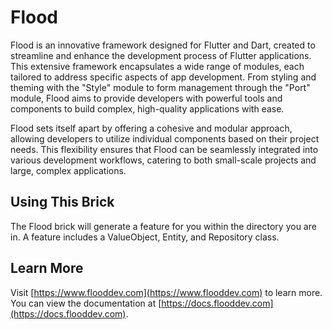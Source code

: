 # Flood

Flood is an innovative framework designed for Flutter and Dart, created to streamline and enhance the development process of Flutter applications. This extensive framework encapsulates a wide range of modules, each tailored to address specific aspects of app development. From styling and theming with the "Style" module to form management through the "Port" module, Flood aims to provide developers with powerful tools and components to build complex, high-quality applications with ease.

Flood sets itself apart by offering a cohesive and modular approach, allowing developers to utilize individual components based on their project needs. This flexibility ensures that Flood can be seamlessly integrated into various development workflows, catering to both small-scale projects and large, complex applications.

## Using This Brick

The Flood brick will generate a feature for you within the directory you are in. A feature includes a ValueObject, Entity, and Repository class. 

## Learn More

Visit [https://www.flooddev.com](https://www.flooddev.com) to learn more. You can view the documentation at [https://docs.flooddev.com](https://docs.flooddev.com).